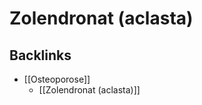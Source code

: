 # Zolendronat (aclasta)
## Backlinks
* [[Osteoporose]]
	* [[Zolendronat (aclasta)]]

<!-- #anki/tag/med/Endocrinology #anki/deck/Medicine #anki/tag/med/Pharmacology -->

<!-- {BearID:730B0640-18FE-4039-AB59-EE80D93854B1-83502-00005D74D702E51A} -->
